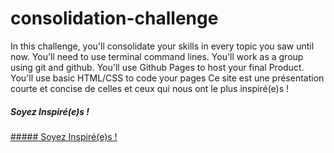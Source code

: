 # consolidation-challenge
In this challenge, you'll consolidate your skills in every topic you saw until now.  You'll need to use terminal command lines. You'll work as a group using git and github. You'll use Github Pages to host your final Product. You'll use basic HTML/CSS to code your pages
Ce site est une présentation courte et concise de celles et ceux qui nous ont le plus inspiré(e)s !


##### Soyez Inspiré(e)s !
[##### Soyez Inspiré(e)s !](https://nick-c0de.github.io/consolidation-challenge/navbar.html)
